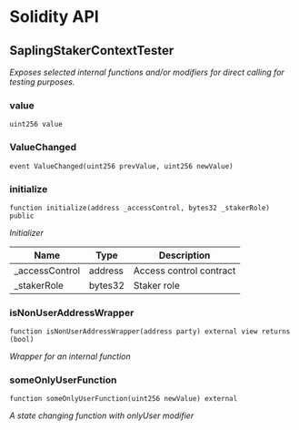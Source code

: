 # Solidity API

## SaplingStakerContextTester

_Exposes selected internal functions and/or modifiers for direct calling for testing purposes._

### value

```solidity
uint256 value
```

### ValueChanged

```solidity
event ValueChanged(uint256 prevValue, uint256 newValue)
```

### initialize

```solidity
function initialize(address _accessControl, bytes32 _stakerRole) public
```

_Initializer_

| Name | Type | Description |
| ---- | ---- | ----------- |
| _accessControl | address | Access control contract |
| _stakerRole | bytes32 | Staker role |

### isNonUserAddressWrapper

```solidity
function isNonUserAddressWrapper(address party) external view returns (bool)
```

_Wrapper for an internal function_

### someOnlyUserFunction

```solidity
function someOnlyUserFunction(uint256 newValue) external
```

_A state changing function with onlyUser modifier_

